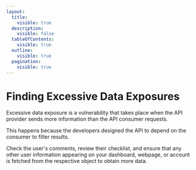 ```yaml
---
layout:
  title:
    visible: true
  description:
    visible: false
  tableOfContents:
    visible: true
  outline:
    visible: true
  pagination:
    visible: true
---
```


# Finding Excessive Data Exposures

Excessive data exposure is a vulnerability that takes place when the API provider sends more information than the API consumer requests.

This happens because the developers designed the API to depend on the consumer to filter results.

Check the user's comments, review their checklist, and ensure that any other user information appearing on your dashboard, webpage, or account is fetched from the respective object to obtain more data.
